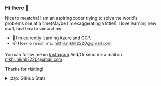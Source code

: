 ### Hi there 👋

Nice to meetcha!
I am an aspiring coder trying to solve the world's problems one at a time(Maybe I'm exaggerating a little!). I love learning new stuff, feel free to contact me.

- 🌱 I’m currently learning Azure and GCP.
- 📫 How to reach me: nikhil.nikhil2220@gmail.com

You can follow me on [Instagram](https://www.instagram.com/nikh__stagram/)
And/Or send me a mail on nikhil.nikhil2220@gmail.com

Thanks for visiting!

<details>
  <summary>:zap: GitHub Stats</summary>

  <img align="left" alt="NikhilIguess's GitHub Stats" src="https://github-readme-stats.vercel.app/api?username=NikhilIguess&show_icons=true&hide_border=false&title_color=ff652f&icon_color=FFE400&bg_color=09131B&text_color=ffffff&border_color=0c1a25" />

</details>

<!--
**NikhilIguess/NikhilIguess** is a ✨ _special_ ✨ repository because its `README.md` (this file) appears on your GitHub profile.

Here are some ideas to get you started:

- 🔭 I’m currently working on ...
- 🌱 I’m currently learning ...
- 👯 I’m looking to collaborate on ...
- 🤔 I’m looking for help with ...
- 💬 Ask me about ...
- 📫 How to reach me: ...
- 😄 Pronouns: ...
- ⚡ Fun fact: ...
-->
